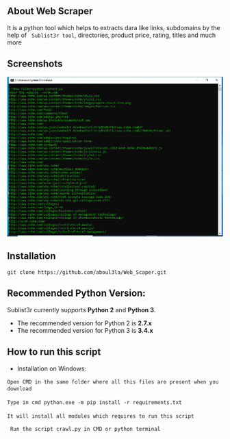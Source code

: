 ## About Web Scraper

It is a python tool which helps to extracts dara like links, subdomains by the help of ` Sublist3r tool`, directories, product price, rating, titles and much more 

## Screenshots

![](https://github.com/rajprasad12/Web_Scaper/blob/master/links.PNG)


## Installation

```
git clone https://github.com/aboul3la/Web_Scaper.git
```

## Recommended Python Version:

Sublist3r currently supports **Python 2** and **Python 3**.

* The recommended version for Python 2 is **2.7.x**
* The recommended version for Python 3 is **3.4.x**

## How to run this script

- Installation on Windows:
```
Open CMD in the same folder where all this files are present when you download

Type in cmd python.exe -m pip install -r requirements.txt

It will install all modules which requires to run this script
```

```
 Run the script crawl.py in CMD or python terminal
```

